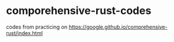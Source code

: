 # comporehensive-rust-codes

codes from practicing on https://google.github.io/comprehensive-rust/index.html
